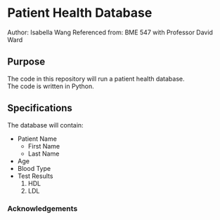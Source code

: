 # Patient Health Database

Author: Isabella Wang
Referenced from: BME 547 with Professor David Ward

## Purpose
The code in this repository will run a patient health database.  
The code is written in Python.

## Specifications
The database will contain:
* Patient Name
    * First Name
    * Last Name
* Age
* Blood Type
* Test Results
   1. HDL
   2. LDL

### Acknowledgements
